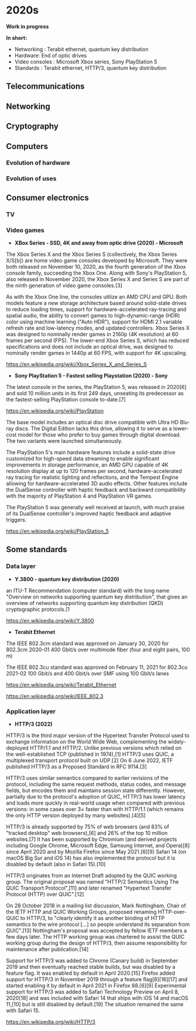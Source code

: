 # 2020s

**Work in progress**

**In short:**
- Networking : Terabit ethernet, quantum key distribution
- Hardware: End of optic drives
- Video consoles : Microsoft Xbox series, Sony PlayStation 5
- Standards : Terabit ethernet, HTTP/3, quantum key distribution

## Telecommunications


## Networking




## Cryptography


## Computers

### Evolution of hardware

### Evolution of uses

## Consumer electronics

### TV

### Video games

- **XBox Series - SSD, 4K  and away from optic drive (2020) - Microsoft**

The Xbox Series X and the Xbox Series S (collectively, the Xbox Series X/S[b]) are home video game consoles developed by Microsoft. They were both released on November 10, 2020, as the fourth generation of the Xbox console family, succeeding the Xbox One. Along with Sony's PlayStation 5, also released in November 2020, the Xbox Series X and Series S are part of the ninth generation of video game consoles.[3]

As with the Xbox One line, the consoles utilize an AMD CPU and GPU. Both models feature a new storage architecture based around solid-state drives to reduce loading times, support for hardware-accelerated ray-tracing and spatial audio, the ability to convert games to high-dynamic-range (HDR) color using machine learning ("Auto HDR"), support for HDMI 2.1 variable refresh rate and low-latency modes, and updated controllers. Xbox Series X was designed to nominally render games in 2160p (4K resolution) at 60 frames per second (FPS). The lower-end Xbox Series S, which has reduced specifications and does not include an optical drive, was designed to nominally render games in 1440p at 60 FPS, with support for 4K upscaling.

https://en.wikipedia.org/wiki/Xbox_Series_X_and_Series_S

- **Sony PlayStation 5 - Fastest selling Playstation (2020) - Sony**

The latest console in the series, the PlayStation 5, was released in 2020[6] and sold 10 million units in its first 249 days, unseating its predecessor as the fastest-selling PlayStation console to-date.[7]

https://en.wikipedia.org/wiki/PlayStation

The base model includes an optical disc drive compatible with Ultra HD Blu-ray discs. The Digital Edition lacks this drive, allowing it to serve as a lower-cost model for those who prefer to buy games through digital download. The two variants were launched simultaneously.

The PlayStation 5's main hardware features include a solid-state drive customized for high-speed data streaming to enable significant improvements in storage performance, an AMD GPU capable of 4K resolution display at up to 120 frames per second, hardware-accelerated ray tracing for realistic lighting and reflections, and the Tempest Engine allowing for hardware-accelerated 3D audio effects. Other features include the DualSense controller with haptic feedback and backward compatibility with the majority of PlayStation 4 and PlayStation VR games.

The PlayStation 5 was generally well received at launch, with much praise of its DualSense controller's improved haptic feedback and adaptive triggers.

https://en.wikipedia.org/wiki/PlayStation_5

## Some standards

### Data layer

- **Y.3800 - quantum key distribution (2020)**

an ITU-T Recommendation (computer standard) with the long name "Overview on networks supporting quantum key distribution", that gives an overview of networks supporting quantum key distribution (QKD) cryptographic protocols.[1

https://en.wikipedia.org/wiki/Y.3800

- **Terabit Ethernet**

The IEEE 802.3cm standard was approved on January 30, 2020 for 802.3cm	2020-01	400 Gbit/s over multimode fiber (four and eight pairs, 100 m)

The IEEE 802.3cu standard was approved on February 11, 2021 for 802.3cu	2021-02	100 Gbit/s and 400 Gbit/s over SMF using 100 Gbit/s lanes

https://en.wikipedia.org/wiki/Terabit_Ethernet

https://en.wikipedia.org/wiki/IEEE_802.3

### Application layer

- **HTTP/3 (2022)**

HTTP/3 is the third major version of the Hypertext Transfer Protocol used to exchange information on the World Wide Web, complementing the widely-deployed HTTP/1.1 and HTTP/2. Unlike previous versions which relied on the well-established TCP (published in 1974),[1] HTTP/3 uses QUIC, a multiplexed transport protocol built on UDP.[2] On 6 June 2022, IETF published HTTP/3 as a Proposed Standard in RFC 9114.[3]

HTTP/3 uses similar semantics compared to earlier revisions of the protocol, including the same request methods, status codes, and message fields, but encodes them and maintains session state differently. However, partially due to the protocol's adoption of QUIC, HTTP/3 has lower latency and loads more quickly in real-world usage when compared with previous versions: in some cases over 3× faster than with HTTP/1.1 (which remains the only HTTP version deployed by many websites).[4][5]

HTTP/3 is already supported by 75% of web browsers (and 83% of "tracked desktop" web browsers),[6] and 26% of the top 10 million websites.[7] It has been supported by Chromium (and derived projects including Google Chrome, Microsoft Edge, Samsung Internet, and Opera)[8] since April 2020 and by Mozilla Firefox since May 2021.[6][9] Safari 14 (on macOS Big Sur and iOS 14) has also implemented the protocol but it is disabled by default (also in Safari 15).[10]

HTTP/3 originates from an Internet Draft adopted by the QUIC working group. The original proposal was named "HTTP/2 Semantics Using The QUIC Transport Protocol",[11] and later renamed "Hypertext Transfer Protocol (HTTP) over QUIC".[12]

On 28 October 2018 in a mailing list discussion, Mark Nottingham, Chair of the IETF HTTP and QUIC Working Groups, proposed renaming HTTP-over-QUIC to HTTP/3, to "clearly identify it as another binding of HTTP semantics to the wire protocol [...] so people understand its separation from QUIC".[13] Nottingham's proposal was accepted by fellow IETF members a few days later. The HTTP working group was chartered to assist the QUIC working group during the design of HTTP/3, then assume responsibility for maintenance after publication.[14]

Support for HTTP/3 was added to Chrome (Canary build) in September 2019 and then eventually reached stable builds, but was disabled by a feature flag. It was enabled by default in April 2020.[15] Firefox added support for HTTP/3 in November 2019 through a feature flag[6][16][17] and started enabling it by default in April 2021 in Firefox 88.[6][9] Experimental support for HTTP/3 was added to Safari Technology Preview on April 8, 2020[18] and was included with Safari 14 that ships with iOS 14 and macOS 11,[10] but is still disabled by default.[19] The situation remained the same with Safari 15.

https://en.wikipedia.org/wiki/HTTP/3
